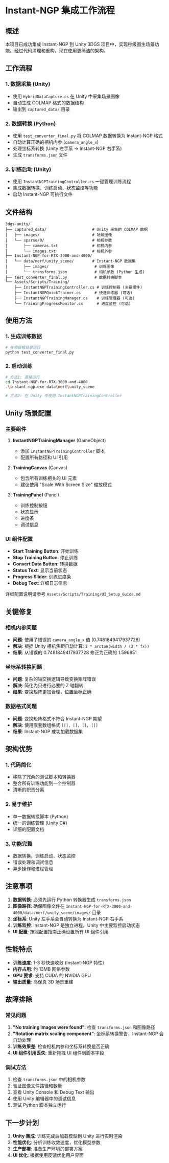 # Instant-NGP 集成工作流程

## 概述

本项目已成功集成 Instant-NGP 到 Unity 3DGS 项目中，实现秒级图生场景功能。经过代码清理和重构，现在使用更简洁的架构。

## 工作流程

### 1. 数据采集 (Unity)

- 使用 `HybridDataCapture.cs` 在 Unity 中采集场景图像
- 自动生成 COLMAP 格式的数据结构
- 输出到 `captured_data/` 目录

### 2. 数据转换 (Python)

- 使用 `test_converter_final.py` 将 COLMAP 数据转换为 Instant-NGP 格式
- 自动计算正确的相机内参 (`camera_angle_x`)
- 处理坐标系转换 (Unity 左手系 → Instant-NGP 右手系)
- 生成 `transforms.json` 文件

### 3. 训练启动 (Unity)

- 使用 `InstantNGPTrainingController.cs` 一键管理训练流程
- 集成数据转换、训练启动、状态监控等功能
- 启动 Instant-NGP 可执行文件

## 文件结构

```
3dgs-unity/
├── captured_data/                    # Unity 采集的 COLMAP 数据
│   ├── images/                       # 场景图像
│   └── sparse/0/                     # 相机参数
│       ├── cameras.txt               # 相机内参
│       └── images.txt                # 相机外参
├── Instant-NGP-for-RTX-3000-and-4000/
│   └── data/nerf/unity_scene/        # Instant-NGP 数据集
│       ├── images/                    # 训练图像
│       └── transforms.json            # 相机参数 (Python 生成)
├── test_converter_final.py            # 数据转换脚本
└── Assets/Scripts/Training/
    ├── InstantNGPTrainingController.cs # 训练控制器 (主要组件)
    ├── InstantNGPQuickTrainer.cs      # 快速训练器 (可选)
    ├── InstantNGPTrainingManager.cs    # 训练管理器 (可选)
    └── TrainingProgressMonitor.cs      # 进度监控 (可选)
```

## 使用方法

### 1. 生成训练数据

```bash
# 在项目根目录运行
python test_converter_final.py
```

### 2. 启动训练

```bash
# 方法1: 直接运行
cd Instant-NGP-for-RTX-3000-and-4000
.\instant-ngp.exe data\nerf\unity_scene

# 方法2: 在 Unity 中使用 InstantNGPTrainingController
```

## Unity 场景配置

### 主要组件

1. **InstantNGPTrainingManager** (GameObject)

   - 添加 `InstantNGPTrainingController` 脚本
   - 配置所有路径和 UI 引用

2. **TrainingCanvas** (Canvas)

   - 包含所有训练相关的 UI 元素
   - 建议使用 "Scale With Screen Size" 缩放模式

3. **TrainingPanel** (Panel)
   - 训练控制按钮
   - 状态显示
   - 进度条
   - 调试信息

### UI 组件配置

- **Start Training Button**: 开始训练
- **Stop Training Button**: 停止训练
- **Convert Data Button**: 转换数据
- **Status Text**: 显示当前状态
- **Progress Slider**: 训练进度条
- **Debug Text**: 详细日志信息

详细配置说明请参考 `Assets/Scripts/Training/UI_Setup_Guide.md`

## 关键修复

### 相机内参问题

- **问题**: 使用了错误的 `camera_angle_x` 值 (0.7481849417937728)
- **解决**: 根据 Unity 相机焦距自动计算: `2 * arctan(width / (2 * fx))`
- **结果**: 从错误的 0.7481849417937728 修正为正确的 1.596851

### 坐标系转换问题

- **问题**: 复杂的轴交换逻辑导致变换矩阵错误
- **解决**: 简化为只进行必要的 Z 轴翻转
- **结果**: 变换矩阵更加合理，位置坐标正确

### 数据格式问题

- **问题**: 变换矩阵格式不符合 Instant-NGP 期望
- **解决**: 使用嵌套数组格式 `[[], [], [], []]`
- **结果**: Instant-NGP 成功加载数据集

## 架构优势

### 1. 代码简化

- 移除了冗余的测试脚本和转换器
- 整合所有训练功能到一个控制器
- 清晰的职责分离

### 2. 易于维护

- 单一数据转换脚本 (Python)
- 统一的训练管理 (Unity C#)
- 详细的配置文档

### 3. 功能完整

- 数据转换、训练启动、状态监控
- 错误处理和调试信息
- 异步操作和进程管理

## 注意事项

1. **数据转换**: 必须先运行 Python 转换器生成 `transforms.json`
2. **图像路径**: 确保图像文件在 `Instant-NGP-for-RTX-3000-and-4000/data/nerf/unity_scene/images/` 目录
3. **坐标系**: Unity 左手系会自动转换为 Instant-NGP 右手系
4. **训练监控**: Instant-NGP 是独立进程，Unity 中主要监控启动状态
5. **UI 配置**: 按照配置指南正确设置所有 UI 组件引用

## 性能特点

- **训练速度**: 1-3 秒快速收敛 (Instant-NGP 特性)
- **内存占用**: 约 13MB 网络参数
- **GPU 要求**: 支持 CUDA 的 NVIDIA GPU
- **输出质量**: 高保真 3D 场景重建

## 故障排除

### 常见问题

1. **"No training images were found"**: 检查 `transforms.json` 和图像路径
2. **"Rotation matrix scaling component"**: 坐标系转换警告，Instant-NGP 会自动处理
3. **训练效果差**: 检查相机内参和坐标系转换是否正确
4. **UI 组件引用丢失**: 重新拖拽 UI 组件到脚本字段

### 调试方法

1. 检查 `transforms.json` 中的相机参数
2. 验证图像文件路径和数量
3. 查看 Unity Console 和 Debug Text 输出
4. 使用 Unity 编辑器中的调试信息
5. 测试 Python 脚本独立运行

## 下一步计划

1. **Unity 集成**: 训练完成后加载模型到 Unity 进行实时渲染
2. **性能优化**: 分析训练收敛速度，优化模型参数
3. **生产部署**: 准备生产环境的部署方案
4. **UI 优化**: 根据使用反馈优化用户界面
